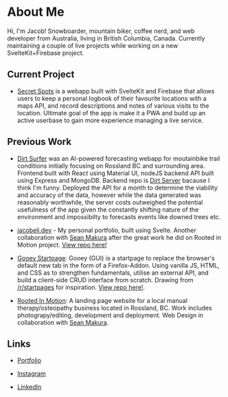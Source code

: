 # About Me

Hi, I'm Jacob! Snowboarder, mountain biker, coffee nerd, and web developer from Australia, living in British Columbia, Canada. Currently maintaining a couple of live projects while working on a new SvelteKit+Firebase project.

## Current Project

-   [Secret Spots](https://github.com/PullRequestTimeout/secret-spots) is a webapp built with SvelteKit and Firebase that allows users to keep a personal logbook of their favourite locations with a maps API, and record descriptions and notes of various visits to the location. Ultimate goal of the app is make it a PWA and build up an active userbase to gain more experience managing a live service.

## Previous Work

-   [Dirt Surfer](https://github.com/PullRequestTimeout/dirt-surfer) was an AI-powered forecasting webapp for moutainbike trail conditions initially focusing on Rossland BC and surrounding area. Frontend built with React using Material UI, nodeJS backend API built using Express and MongoDB. Backend repo is [Dirt Server](https://github.com/PullRequestTimeout/dirt-server) bacause I think I'm funny. Deployed the API for a month to determine the viability and accuracy of the data, however while the data generated was reasonably worthwhile, the server costs outweighed the potential usefulness of the app given the constantly shifting nature of the environment and impossibilty to forecasts events like downed trees etc.

-   [jacobeli.dev](https://jacobeli.dev/) - My personal portfolio, built using Svelte. Another collaboration with [Sean Makura](https://seanmakura.webflow.io/) after the great work he did on Rooted in Motion project. [View repo here!](https://github.com/PullRequestTimeout/jacobeli.dev)

-   [Gooey Startpage](https://addons.mozilla.org/en-CA/firefox/addon/gooey-startpage/): Gooey (GUI) is a startpage to replace the browser's default new tab in the form of a Firefox-Addon. Using vanilla JS, HTML, and CSS as to strengthen fundamentals, utilise an external API, and build a client-side CRUD interface from scratch. Drawing from [/r/startpages](https://www.reddit.com/r/startpages/) for inspiration. [View repo here!](https://github.com/PullRequestTimeout/gooey-startpage).

-   [Rooted In Motion](https://rootedinmotion.ca/): A landing page website for a local manual therapy/osteopathy business located in Rossland, BC. Work includes photograpy/editing, development and deployment. Web Design in collaboration with [Sean Makura](https://seanmakura.webflow.io/).

## Links

-   [Portfolio](https://jacobeli.dev/)

-   [Instagram](https://www.instagram.com/caffeinatejake)

-   [LinkedIn](https://www.linkedin.com/in/jacob-druery/)
